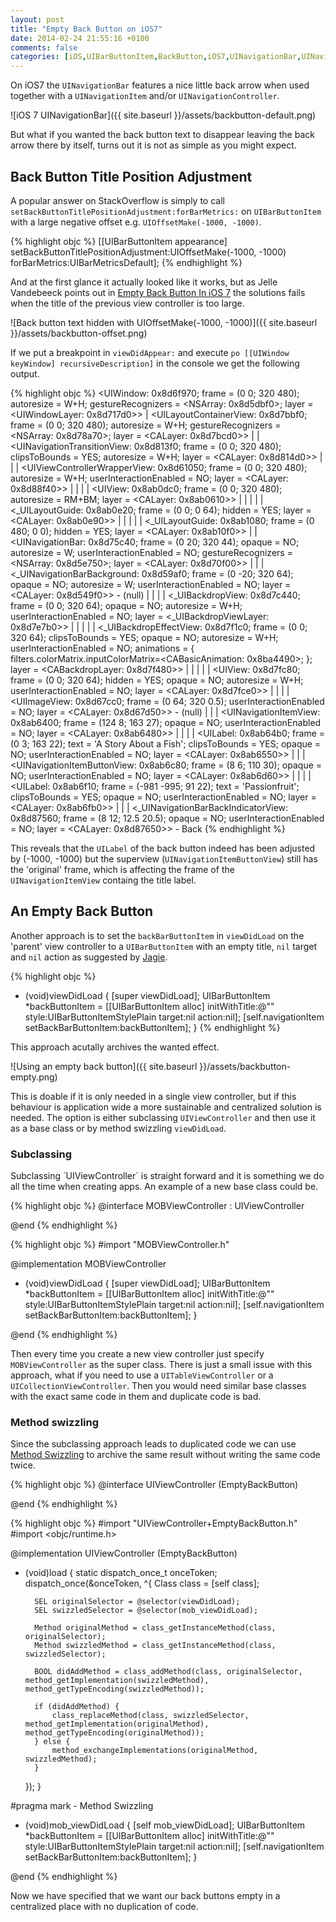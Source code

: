 ```yaml
---
layout: post
title: "Empty Back Button on iOS7"
date: 2014-02-24 21:55:16 +0100
comments: false
categories: [iOS,UIBarButtonItem,BackButton,iOS7,UINavigationBar,UINavigationItem,UINavigationController]
---
```

On iOS7 the `UINavigationBar` features a nice little back arrow when used together with a `UINavigationItem` and/or `UINavigationController`.

![iOS 7 UINavigationBar]({{ site.baseurl }}/assets/backbutton-default.png)

But what if you wanted the back button text to disappear leaving the back arrow there by itself, turns out it is not as simple as you might expect.

<!--more-->

## Back Button Title Position Adjustment
A popular answer on StackOverflow is simply to call `setBackButtonTitlePositionAdjustment:forBarMetrics:` on `UIBarButtonItem` with a large negative offset e.g. `UIOffsetMake(-1000, -1000)`.

{% highlight objc %}
[[UIBarButtonItem appearance] setBackButtonTitlePositionAdjustment:UIOffsetMake(-1000, -1000) forBarMetrics:UIBarMetricsDefault];
{% endhighlight %}

And at the first glance it actually looked like it works, but as Jelle Vandebeeck points out in [Empty Back Button In iOS 7](http://www.fousa.be/blog/empty-back-button-in-ios-7) the solutions fails when the title of the previous view controller is too large.

![Back button text hidden with UIOffsetMake(-1000, -1000)]({{ site.baseurl }}/assets/backbutton-offset.png)

If we put a breakpoint in `viewDidAppear:` and execute `po [[UIWindow keyWindow] recursiveDescription]` in the console we get the following output.

{% highlight objc %}
<UIWindow: 0x8d6f970; frame = (0 0; 320 480); autoresize = W+H; gestureRecognizers = <NSArray: 0x8d5dbf0>; layer = <UIWindowLayer: 0x8d717d0>>
   | <UILayoutContainerView: 0x8d7bbf0; frame = (0 0; 320 480); autoresize = W+H; gestureRecognizers = <NSArray: 0x8d78a70>; layer = <CALayer: 0x8d7bcd0>>
   |    | <UINavigationTransitionView: 0x8d813f0; frame = (0 0; 320 480); clipsToBounds = YES; autoresize = W+H; layer = <CALayer: 0x8d814d0>>
   |    |    | <UIViewControllerWrapperView: 0x8d61050; frame = (0 0; 320 480); autoresize = W+H; userInteractionEnabled = NO; layer = <CALayer: 0x8d88f40>>
   |    |    |    | <UIView: 0x8ab0dc0; frame = (0 0; 320 480); autoresize = RM+BM; layer = <CALayer: 0x8ab0610>>
   |    |    |    |    | <_UILayoutGuide: 0x8ab0e20; frame = (0 0; 0 64); hidden = YES; layer = <CALayer: 0x8ab0e90>>
   |    |    |    |    | <_UILayoutGuide: 0x8ab1080; frame = (0 480; 0 0); hidden = YES; layer = <CALayer: 0x8ab10f0>>
   |    | <UINavigationBar: 0x8d75c40; frame = (0 20; 320 44); opaque = NO; autoresize = W; userInteractionEnabled = NO; gestureRecognizers = <NSArray: 0x8d5e750>; layer = <CALayer: 0x8d70f00>>
   |    |    | <_UINavigationBarBackground: 0x8d59af0; frame = (0 -20; 320 64); opaque = NO; autoresize = W; userInteractionEnabled = NO; layer = <CALayer: 0x8d549f0>> - (null)
   |    |    |    | <_UIBackdropView: 0x8d7c440; frame = (0 0; 320 64); opaque = NO; autoresize = W+H; userInteractionEnabled = NO; layer = <_UIBackdropViewLayer: 0x8d7e7b0>>
   |    |    |    |    | <_UIBackdropEffectView: 0x8d7f1c0; frame = (0 0; 320 64); clipsToBounds = YES; opaque = NO; autoresize = W+H; userInteractionEnabled = NO; animations = { filters.colorMatrix.inputColorMatrix=<CABasicAnimation: 0x8ba4490>; }; layer = <CABackdropLayer: 0x8d7f480>>
   |    |    |    |    | <UIView: 0x8d7fc80; frame = (0 0; 320 64); hidden = YES; opaque = NO; autoresize = W+H; userInteractionEnabled = NO; layer = <CALayer: 0x8d7fce0>>
   |    |    |    | <UIImageView: 0x8d67cc0; frame = (0 64; 320 0.5); userInteractionEnabled = NO; layer = <CALayer: 0x8d67d50>> - (null)
   |    |    | <UINavigationItemView: 0x8ab6400; frame = (124 8; 163 27); opaque = NO; userInteractionEnabled = NO; layer = <CALayer: 0x8ab6480>>
   |    |    |    | <UILabel: 0x8ab64b0; frame = (0 3; 163 22); text = 'A Story About a Fish'; clipsToBounds = YES; opaque = NO; userInteractionEnabled = NO; layer = <CALayer: 0x8ab6550>>
   |    |    | <UINavigationItemButtonView: 0x8ab6c80; frame = (8 6; 110 30); opaque = NO; userInteractionEnabled = NO; layer = <CALayer: 0x8ab6d60>>
   |    |    |    | <UILabel: 0x8ab6f10; frame = (-981 -995; 91 22); text = 'Passionfruit'; clipsToBounds = YES; opaque = NO; userInteractionEnabled = NO; layer = <CALayer: 0x8ab6fb0>>
   |    |    | <_UINavigationBarBackIndicatorView: 0x8d87560; frame = (8 12; 12.5 20.5); opaque = NO; userInteractionEnabled = NO; layer = <CALayer: 0x8d87650>> - Back
{% endhighlight %}

This reveals that the `UILabel` of the back button indeed has been adjusted by (-1000, -1000) but the superview (`UINavigationItemButtonView`) still has the 'original' frame, which is affecting the frame of the `UINavigationItemView` containg the title label.

## An Empty Back Button
Another approach is to set the `backBarButtonItem` in `viewDidLoad` on the 'parent' view controller to a `UIBarButtonItem` with an empty title, `nil` target and `nil` action as suggested by [Jagie](http://stackoverflow.com/a/21985021/342437).

{% highlight objc %}
- (void)viewDidLoad {
    [super viewDidLoad];
    UIBarButtonItem *backButtonItem = [[UIBarButtonItem alloc] initWithTitle:@"" style:UIBarButtonItemStylePlain target:nil action:nil];
    [self.navigationItem setBackBarButtonItem:backButtonItem];
}
{% endhighlight %}

This approach acutally archives the wanted effect.

![Using an empty back button]({{ site.baseurl }}/assets/backbutton-empty.png)

This is doable if it is only needed in a single view controller, but if this behaviour is application wide a more sustainable and centralized solution is needed.
The option is either subclassing `UIViewController` and then use it as a base class or by method swizzling `viewDidLoad`.

### Subclassing
Subclassing ´UIViewController´ is straight forward and it is something we do all the time when creating apps.
An example of a new base class could be.

{% highlight objc %}
@interface MOBViewController : UIViewController

@end
{% endhighlight %}

{% highlight objc %}
#import "MOBViewController.h"

@implementation MOBViewController

- (void)viewDidLoad
{
    [super viewDidLoad];
    UIBarButtonItem *backButtonItem = [[UIBarButtonItem alloc] initWithTitle:@"" style:UIBarButtonItemStylePlain target:nil action:nil];
    [self.navigationItem setBackBarButtonItem:backButtonItem];
}

@end
{% endhighlight %}

Then every time you create a new view controller just specify `MOBViewController` as the super class.
There is just a small issue with this approach, what if you need to use a `UITableViewController` or a `UICollectionViewController`.
Then you would need similar base classes with the exact same code in them and duplicate code is bad.

### Method swizzling
Since the subclassing approach leads to duplicated code we can use [Method Swizzling](http://nshipster.com/method-swizzling/) to archive the same result without writing the same code twice.

{% highlight objc %}
@interface UIViewController (EmptyBackButton)

@end
{% endhighlight %}

{% highlight objc %}
#import "UIViewController+EmptyBackButton.h"
#import <objc/runtime.h>

@implementation UIViewController (EmptyBackButton)

+ (void)load {
    static dispatch_once_t onceToken;
    dispatch_once(&onceToken, ^{
        Class class = [self class];

        SEL originalSelector = @selector(viewDidLoad);
        SEL swizzledSelector = @selector(mob_viewDidLoad);

        Method originalMethod = class_getInstanceMethod(class, originalSelector);
        Method swizzledMethod = class_getInstanceMethod(class, swizzledSelector);

        BOOL didAddMethod = class_addMethod(class, originalSelector, method_getImplementation(swizzledMethod), method_getTypeEncoding(swizzledMethod));

        if (didAddMethod) {
            class_replaceMethod(class, swizzledSelector, method_getImplementation(originalMethod), method_getTypeEncoding(originalMethod));
        } else {
            method_exchangeImplementations(originalMethod, swizzledMethod);
        }
    });
}

#pragma mark - Method Swizzling

- (void)mob_viewDidLoad {
    [self mob_viewDidLoad];
    UIBarButtonItem *backButtonItem = [[UIBarButtonItem alloc] initWithTitle:@"" style:UIBarButtonItemStylePlain target:nil action:nil];
    [self.navigationItem setBackBarButtonItem:backButtonItem];
}

@end
{% endhighlight %}

Now we have specified that we want our back buttons empty in a centralized place with no duplication of code.
